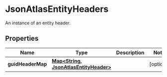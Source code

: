 

# JsonAtlasEntityHeaders

An instance of an entity header.
## Properties

Name | Type | Description | Notes
------------ | ------------- | ------------- | -------------
**guidHeaderMap** | [**Map&lt;String, JsonAtlasEntityHeader&gt;**](JsonAtlasEntityHeader.md) |  |  [optional]



